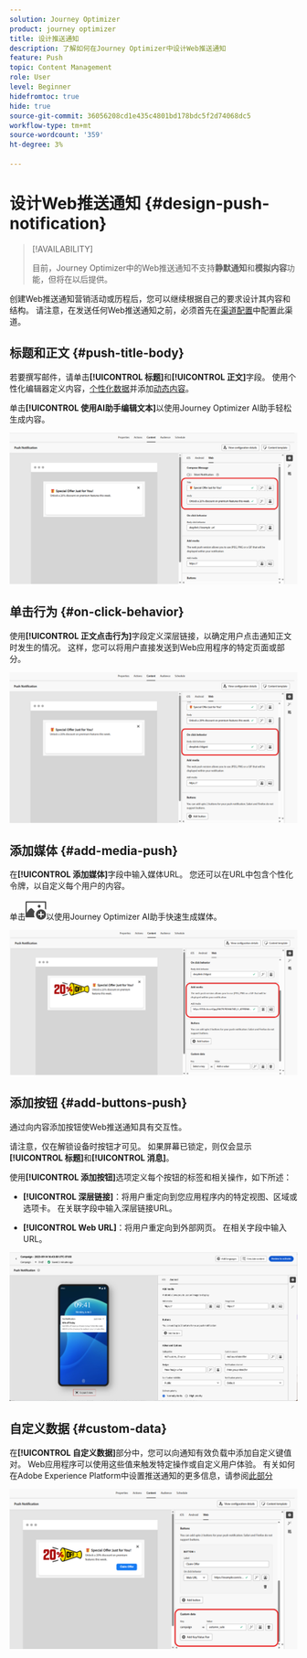```yaml
---
solution: Journey Optimizer
product: journey optimizer
title: 设计推送通知
description: 了解如何在Journey Optimizer中设计Web推送通知
feature: Push
topic: Content Management
role: User
level: Beginner
hidefromtoc: true
hide: true
source-git-commit: 36056208cd1e435c4801bd178bdc5f2d74068dc5
workflow-type: tm+mt
source-wordcount: '359'
ht-degree: 3%

---
```


# 设计Web推送通知 {#design-push-notification}

>[!AVAILABILITY]
>
>目前，Journey Optimizer中的Web推送通知不支持&#x200B;**静默通知**&#x200B;和&#x200B;**模拟内容**&#x200B;功能，但将在以后提供。

创建Web推送通知营销活动或历程后，您可以继续根据自己的要求设计其内容和结构。 请注意，在发送任何Web推送通知之前，必须首先在[渠道配置](push-configuration-web.md)中配置此渠道。

<!--
## Send a silent notification {#silent-notification}

A silent push notification (also called a background notification) is a hidden message sent to your web application without alerting the user.

To enable a silent notification, enable the **[!UICONTROL Silent Notification]** option. When this option is used, the notification is delivered directly to the application, and no alert, banner, or sound is shown to the user.

Use the **Custom Data** section to include additional information in the form of key-value pairs. 

![](assets/web-silent.png)
-->

## 标题和正文 {#push-title-body}

若要撰写邮件，请单击&#x200B;**[!UICONTROL 标题]**&#x200B;和&#x200B;**[!UICONTROL 正文]**&#x200B;字段。 使用个性化编辑器定义内容，[个性化数据](../personalization/personalize.md)并添加[动态内容](../personalization/get-started-dynamic-content.md)。

单击&#x200B;**[!UICONTROL 使用AI助手编辑文本]**&#x200B;以使用Journey Optimizer AI助手轻松生成内容。

![](assets/web-design-body.png)

## 单击行为 {#on-click-behavior}

使用&#x200B;**[!UICONTROL 正文点击行为]**&#x200B;字段定义深层链接，以确定用户点击通知正文时发生的情况。 这样，您可以将用户直接发送到Web应用程序的特定页面或部分。

![](assets/web-onclick.png)

## 添加媒体 {#add-media-push}

在&#x200B;**[!UICONTROL 添加媒体]**&#x200B;字段中输入媒体URL。 您还可以在URL中包含个性化令牌，以自定义每个用户的内容。

单击![使用AI助手编辑文本](assets/do-not-localize/Smock_ImageAdd_18_N.svg)以使用Journey Optimizer AI助手快速生成媒体。

![](assets/web-media.png)

## 添加按钮 {#add-buttons-push}

通过向内容添加按钮使Web推送通知具有交互性。

请注意，仅在解锁设备时按钮才可见。 如果屏幕已锁定，则仅会显示&#x200B;**[!UICONTROL 标题]**&#x200B;和&#x200B;**[!UICONTROL 消息]**。

使用&#x200B;**[!UICONTROL 添加按钮]**&#x200B;选项定义每个按钮的标签和相关操作，如下所述：

* **[!UICONTROL 深层链接]**：将用户重定向到您应用程序内的特定视图、区域或选项卡。 在关联字段中输入深层链接URL。

* **[!UICONTROL Web URL]**：将用户重定向到外部网页。 在相关字段中输入URL。

![](assets/push_buttons.png)

## 自定义数据 {#custom-data}

在&#x200B;**[!UICONTROL 自定义数据]**&#x200B;部分中，您可以向通知有效负载中添加自定义键值对。 Web应用程序可以使用这些值来触发特定操作或自定义用户体验。 有关如何在Adobe Experience Platform中设置推送通知的更多信息，请参阅[此部分](push-gs.md)

![](assets/web-custom.png)

